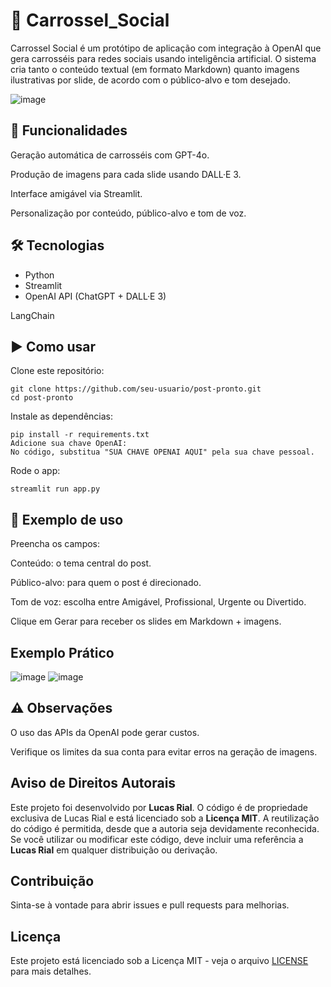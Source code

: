 # 📱 Carrossel_Social

Carrossel Social é um protótipo de aplicação com integração à OpenAI que gera carrosséis para redes sociais usando inteligência artificial. O sistema cria tanto o conteúdo textual (em formato Markdown) quanto imagens ilustrativas por slide, de acordo com o público-alvo e tom desejado.

![image](https://github.com/user-attachments/assets/0cfe2819-3fe2-444a-821b-948051f4ea41)

## 🚀 Funcionalidades
Geração automática de carrosséis com GPT-4o.

Produção de imagens para cada slide usando DALL·E 3.

Interface amigável via Streamlit.

Personalização por conteúdo, público-alvo e tom de voz.

## 🛠️ Tecnologias

- Python
- Streamlit
- OpenAI API (ChatGPT + DALL·E 3)

LangChain

## ▶️ Como usar
Clone este repositório:

```
git clone https://github.com/seu-usuario/post-pronto.git
cd post-pronto
```

Instale as dependências:

```
pip install -r requirements.txt
Adicione sua chave OpenAI:
No código, substitua "SUA CHAVE OPENAI AQUI" pela sua chave pessoal.
```

Rode o app:

```
streamlit run app.py
```

## 🧪 Exemplo de uso

Preencha os campos:

Conteúdo: o tema central do post.

Público-alvo: para quem o post é direcionado.

Tom de voz: escolha entre Amigável, Profissional, Urgente ou Divertido.

Clique em Gerar para receber os slides em Markdown + imagens.

## Exemplo Prático

![image](https://github.com/user-attachments/assets/2de54c3f-d809-4c30-ae4c-05b902b29638)
![image](https://github.com/user-attachments/assets/ece07ae8-5cca-48d3-a77a-2fa0bdcfc9ce)

## ⚠️ Observações

O uso das APIs da OpenAI pode gerar custos.

Verifique os limites da sua conta para evitar erros na geração de imagens.

## Aviso de Direitos Autorais
Este projeto foi desenvolvido por **Lucas Rial**. O código é de propriedade exclusiva de Lucas Rial e está licenciado sob a **Licença MIT**. A reutilização do código é permitida, desde que a autoria seja devidamente reconhecida. Se você utilizar ou modificar este código, deve incluir uma referência a **Lucas Rial** em qualquer distribuição ou derivação.

## Contribuição
Sinta-se à vontade para abrir issues e pull requests para melhorias.

## Licença
Este projeto está licenciado sob a Licença MIT - veja o arquivo [LICENSE](LICENSE) para mais detalhes.
